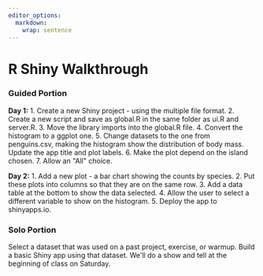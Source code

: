```yaml
---
editor_options: 
  markdown: 
    wrap: sentence
---
```


# R Shiny Walkthrough

### Guided Portion

**Day 1:** 1.
Create a new Shiny project - using the multiple file format.
2.
Create a new script and save as global.R in the same folder as ui.R and server.R.
3.
Move the library imports into the global.R file.
4.
Convert the histogram to a ggplot one.
5.
Change datasets to the one from penguins.csv, making the histogram show the distribution of body mass.
Update the app title and plot labels.
6.
Make the plot depend on the island chosen.
7.
Allow an "All" choice.

**Day 2:** 1.
Add a new plot - a bar chart showing the counts by species.
2.
Put these plots into columns so that they are on the same row.
3.
Add a data table at the bottom to show the data selected.
4.
Allow the user to select a different variable to show on the histogram.
5.
Deploy the app to shinyapps.io.

### Solo Portion

Select a dataset that was used on a past project, exercise, or warmup.
Build a basic Shiny app using that dataset.
We'll do a show and tell at the beginning of class on Saturday.
